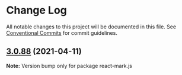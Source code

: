 # Change Log

All notable changes to this project will be documented in this file.
See [Conventional Commits](https://conventionalcommits.org) for commit guidelines.

## [3.0.88](https://github.com/appsparkler/my-storybooks/compare/v3.0.87...v3.0.88) (2021-04-11)

**Note:** Version bump only for package react-mark.js
